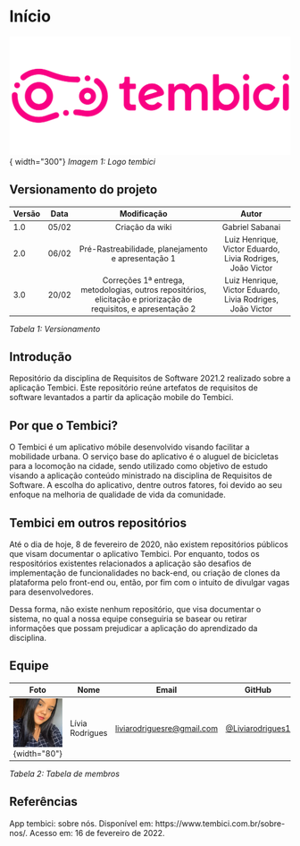 # Início

![Image title](./assets/tembici.svg){ width="300"}
*Imagem 1: Logo tembici*

## Versionamento do projeto
| Versão | Data | Modificação | Autor |
|-|-|:-:|:-:|
|1.0| 05/02 | Criação da wiki | Gabriel Sabanai |
|2.0| 06/02 | Pré-Rastreabilidade, planejamento e apresentação 1 | Luiz Henrique, Victor Eduardo, Livia Rodriges, João Victor |
|3.0| 20/02 | Correções 1ª entrega, metodologias, outros repositórios, elicitação e priorização de requisitos, e apresentação 2 | Luiz Henrique, Victor Eduardo, Livia Rodriges, João Victor |

*Tabela 1: Versionamento*

## Introdução

Repositório da disciplina de Requisitos de Software 2021.2 realizado sobre a aplicação Tembici. Este repositório reúne artefatos de requisitos de software levantados a partir da aplicação mobile do Tembici.

## Por que o Tembici?

O Tembici é um aplicativo móbile desenvolvido  visando facilitar a mobilidade urbana. O serviço base do aplicativo é o aluguel de bicicletas para a locomoção na cidade,  sendo utilizado como objetivo de estudo visando a aplicação conteúdo ministrado na disciplina de Requisitos de Software. A escolha do aplicativo, dentre outros fatores, foi devido ao seu enfoque na melhoria de qualidade de vida da comunidade.

## Tembici em outros repositórios

Até o dia de hoje, 8 de fevereiro de 2020, não existem repositórios públicos que visam documentar o aplicativo Tembici. Por enquanto, todos os respositórios existentes relacionados a aplicação são desafios de implementação de funcionalidades no back-end, ou criação de clones da plataforma pelo front-end ou, então, por fim com o intuito de divulgar vagas para desenvolvedores.

Dessa forma, não existe nenhum repositório, que visa documentar o sistema, no qual a nossa equipe conseguiria se basear ou retirar informações que possam prejudicar a aplicação do aprendizado da disciplina.

## Equipe

| Foto                                                  | Nome                   | Email                            | GitHub                                              |
| ----------------------------------------------------- | ---------------------- | -------------------------------- | --------------------------------------------------- |
| ![Lívia](./assets/team/livia.jpg){width="80"}          | Lívia Rodrigues       | liviarodriguesre@gmail.com       | [@Liviarodrigues1](https://github.com/Liviarodrigues1) |

*Tabela 2: Tabela de membros*

## Referências

<p>App tembici: sobre nós. Disponível em: https://www.tembici.com.br/sobre-nos/. Acesso em: 16 de fevereiro de 2022.</p>